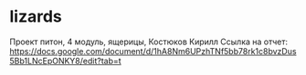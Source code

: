 # lizards
Проект питон, 4 модуль, ящерицы, Костюков Кирилл
Ссылка на отчет: https://docs.google.com/document/d/1hA8Nm6UPzhTNf5bb78rk1c8bvzDus5Bb1LNcEpONKY8/edit?tab=t
 

